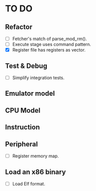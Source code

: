 # TO DO

## Refactor

- [ ] Fetcher's match of parse_mod_rm().
- [ ] Execute stage uses command pattern.
- [x] Register file has registers as vector.

## Test & Debug

- [ ] Simplify integration tests.

## Emulator model

## CPU Model

## Instruction

## Peripheral

- [ ] Register memory map.

## Load an x86 binary

- [ ] Load Elf format.

